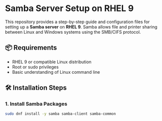 # Samba Server Setup on RHEL 9

This repository provides a step-by-step guide and configuration files for setting up a **Samba server** on **RHEL 9**. Samba allows file and printer sharing between Linux and Windows systems using the SMB/CIFS protocol.

## 📦 Requirements

- RHEL 9 or compatible Linux distribution
- Root or sudo privileges
- Basic understanding of Linux command line

## 🛠️ Installation Steps

### 1. Install Samba Packages

```bash
sudo dnf install -y samba samba-client samba-common

